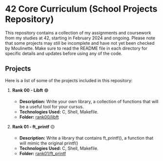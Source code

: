 # 42 Core Curriculum (School Projects Repository)

This repository contains a collection of my assignments and coursework from my studies at 42, starting in February 2024 and ongoing. Please note that some projects may still be incomplete and have not yet been checked by Moulinette. Make sure to read the README file in each directory for specific details and updates before using any of the code.

## Projects

Here is a list of some of the projects included in this repository:

1. **Rank 00 - Libft** :green_circle:
   - **Description:** Write your own library, a collection of functions that will be a useful tool for your cursus.
   - **Technologies Used:** C, Shell, Makefile.
   - **Folder:** [rank00/libft](./rank00/libft)

2. **Rank 01 - ft_printf** :yellow_circle:
   - **Description:** Write a library that contains ft_printf(), a function that will mimic the original printf()
   - **Technologies Used:** C, Shell, Makefile.
   - **Folder:** [rank01/ft_printf](./rank01/ft_printf)



